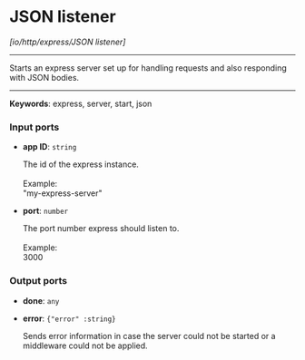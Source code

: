 # JSON listener

_[io/http/express/JSON listener]_

---

Starts an express server set up for handling requests and also responding with JSON bodies.<br>

---

__Keywords__: express, server, start, json

### Input ports

* __app ID__: ` string `

    The id of the express instance.<br>
    <br>
    Example: <br>
    "my-express-server"<br>


* __port__: ` number `

    The port number express should listen to.<br>
    <br>
    Example: <br>
    3000<br>

### Output ports

* __done__: ` any `


* __error__: ` {"error" :string} `

    Sends error information in case the server could not be started or a middleware could not be applied.<br>

